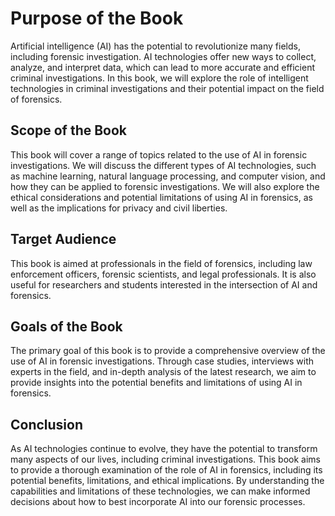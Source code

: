 Purpose of the Book
============================================

Artificial intelligence (AI) has the potential to revolutionize many fields, including forensic investigation. AI technologies offer new ways to collect, analyze, and interpret data, which can lead to more accurate and efficient criminal investigations. In this book, we will explore the role of intelligent technologies in criminal investigations and their potential impact on the field of forensics.

Scope of the Book
-----------------

This book will cover a range of topics related to the use of AI in forensic investigations. We will discuss the different types of AI technologies, such as machine learning, natural language processing, and computer vision, and how they can be applied to forensic investigations. We will also explore the ethical considerations and potential limitations of using AI in forensics, as well as the implications for privacy and civil liberties.

Target Audience
---------------

This book is aimed at professionals in the field of forensics, including law enforcement officers, forensic scientists, and legal professionals. It is also useful for researchers and students interested in the intersection of AI and forensics.

Goals of the Book
-----------------

The primary goal of this book is to provide a comprehensive overview of the use of AI in forensic investigations. Through case studies, interviews with experts in the field, and in-depth analysis of the latest research, we aim to provide insights into the potential benefits and limitations of using AI in forensics.

Conclusion
----------

As AI technologies continue to evolve, they have the potential to transform many aspects of our lives, including criminal investigations. This book aims to provide a thorough examination of the role of AI in forensics, including its potential benefits, limitations, and ethical implications. By understanding the capabilities and limitations of these technologies, we can make informed decisions about how to best incorporate AI into our forensic processes.
